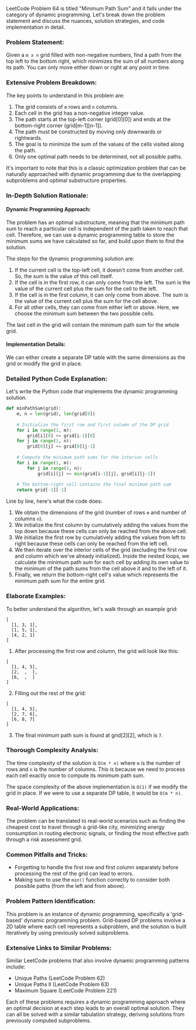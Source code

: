 LeetCode Problem 64 is titled "Minimum Path Sum" and it falls under the category of dynamic programming. Let's break down the problem statement and discuss the nuances, solution strategies, and code implementation in detail.

### Problem Statement:

Given a `m x n` grid filled with non-negative numbers, find a path from the top left to the bottom right, which minimizes the sum of all numbers along its path. You can only move either down or right at any point in time.

### Extensive Problem Breakdown:

The key points to understand in this problem are:

1. The grid consists of `m` rows and `n` columns.
2. Each cell in the grid has a non-negative integer value.
3. The path starts at the top-left corner (grid[0][0]) and ends at the bottom-right corner (grid[m-1][n-1]).
4. The path must be constructed by moving only downwards or rightwards.
5. The goal is to minimize the sum of the values of the cells visited along the path.
6. Only one optimal path needs to be determined, not all possible paths.

It's important to note that this is a classic optimization problem that can be naturally approached with dynamic programming due to the overlapping subproblems and optimal substructure properties.

### In-Depth Solution Rationale:

#### Dynamic Programming Approach:

The problem has an optimal substructure, meaning that the minimum path sum to reach a particular cell is independent of the path taken to reach that cell. Therefore, we can use a dynamic programming table to store the minimum sums we have calculated so far, and build upon them to find the solution.

The steps for the dynamic programming solution are:

1. If the current cell is the top-left cell, it doesn't come from another cell. So, the sum is the value of this cell itself.
2. If the cell is in the first row, it can only come from the left. The sum is the value of the current cell plus the sum for the cell to the left.
3. If the cell is in the first column, it can only come from above. The sum is the value of the current cell plus the sum for the cell above.
4. For all other cells, they can come from either left or above. Here, we choose the minimum sum between the two possible cells.

The last cell in the grid will contain the minimum path sum for the whole grid.

#### Implementation Details:

We can either create a separate DP table with the same dimensions as the grid or modify the grid in place.

### Detailed Python Code Explanation:

Let's write the Python code that implements the dynamic programming solution.

```python
def minPathSum(grid):
    m, n = len(grid), len(grid[0])
    
    # Initialize the first row and first column of the DP grid
    for i in range(1, m):
        grid[i][0] += grid[i-1][0]
    for j in range(1, n):
        grid[0][j] += grid[0][j-1]
    
    # Compute the minimum path sums for the interior cells
    for i in range(1, m):
        for j in range(1, n):
            grid[i][j] += min(grid[i-1][j], grid[i][j-1])
    
    # The bottom-right cell contains the final minimum path sum
    return grid[-1][-1]
```

Line by line, here's what the code does:

1. We obtain the dimensions of the grid (number of rows `m` and number of columns `n`).
2. We initialize the first column by cumulatively adding the values from the top down because these cells can only be reached from the above cell.
3. We initialize the first row by cumulatively adding the values from left to right because these cells can only be reached from the left cell.
4. We then iterate over the interior cells of the grid (excluding the first row and column which we've already initialized). Inside the nested loops, we calculate the minimum path sum for each cell by adding its own value to the minimum of the path sums from the cell above it and to the left of it.
5. Finally, we return the bottom-right cell's value which represents the minimum path sum for the entire grid.

### Elaborate Examples:

To better understand the algorithm, let's walk through an example grid:

```
[
  [1, 3, 1],
  [1, 5, 1],
  [4, 2, 1]
]
```

1. After processing the first row and column, the grid will look like this:
```
[
  [1, 4, 5],
  [2,  ,  ],
  [6,  ,  ]
]
```
2. Filling out the rest of the grid:
```
[
  [1, 4, 5],
  [2, 7, 6],
  [6, 8, 7]
]
```
3. The final minimum path sum is found at grid[2][2], which is `7`.

### Thorough Complexity Analysis:

The time complexity of the solution is `O(m * n)` where `m` is the number of rows and `n` is the number of columns. This is because we need to process each cell exactly once to compute its minimum path sum.

The space complexity of the above implementation is `O(1)` if we modify the grid in place. If we were to use a separate DP table, it would be `O(m * n)`.

### Real-World Applications:

The problem can be translated to real-world scenarios such as finding the cheapest cost to travel through a grid-like city, minimizing energy consumption in routing electronic signals, or finding the most effective path through a risk assessment grid.

### Common Pitfalls and Tricks:

- Forgetting to handle the first row and first column separately before processing the rest of the grid can lead to errors.
- Making sure to use the `min()` function correctly to consider both possible paths (from the left and from above).

### Problem Pattern Identification:

This problem is an instance of dynamic programming, specifically a 'grid-based' dynamic programming problem. Grid-based DP problems involve a 2D table where each cell represents a subproblem, and the solution is built iteratively by using previously solved subproblems.

### Extensive Links to Similar Problems:

Similar LeetCode problems that also involve dynamic programming patterns include:

- Unique Paths (LeetCode Problem 62)
- Unique Paths II (LeetCode Problem 63)
- Maximum Square (LeetCode Problem 221)

Each of these problems requires a dynamic programming approach where an optimal decision at each step leads to an overall optimal solution. They can all be solved with a similar tabulation strategy, deriving solutions from previously computed subproblems.